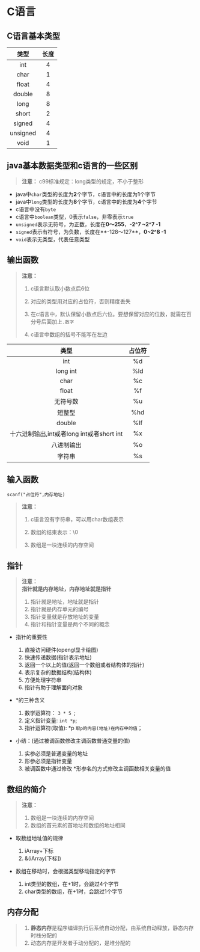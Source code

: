 # C语言



## C语言基本类型

| 类型 | 长度 |
| :-: | :-: |
| int | 4 |
| char | 1 |
| float | 4 |
| double | 8 |
| long | 8 |
| short | 2 |
| signed | 4 |
| unsigned | 4 | 
| void | 1 |

## java基本数据类型和c语言的一些区别

> **注意：**  c99标准规定：long类型的规定，不小于整形

- java中`char`类型的长度为**2**个字节，c语言中的长度为**1**个字节
- java中`long`类型的长度为**8**个字节，c语言中的长度为**4**个字节
- c语言中没有`byte`
- c语言中`boolean`类型，0表示`false`，非零表示`true`
- `unsigned`表示无符号，为正数，长度在**0～255**，**-2^7 ~2^7 -1**
- `signed`表示有符号，为负数，长度在**-128～127**，**0~2^8 -1**
- `void`表示无类型，代表任意类型

## 输出函数

> **注意：** 
>
> 1. c语言默认取小数点后6位
> 
> 2. 对应的类型用对应的占位符，否则精度丢失
> 
> 3. 在c语言中，默认保留小数点后六位。要想保留对应的位数，就需在百分号后面加上`.数字`
> 
> 4. c语言中数组的括号不能写在左边



| 类型 | 占位符 |
| :-: | :-: |
| int | %d |
| long int | %ld |
| char | %c |
| float | %f |
| 无符号数 | %u |
| 短整型 | %hd |
| double | %lf |
| 十六进制输出,int或者long int或者short int | %x |
| 八进制输出 | %o |
| 字符串 | %s |

## 输入函数

```
scanf("占位符",内存地址)
```
> **注意：**  
> 
> 1. c语言没有字符串，可以用char数组表示
> 
> 2. 数组的结束表示：\0
> 
> 3. 数组是一块连续的内存空间
> 

## 指针

>**注意：**  
>  **指针就是内存地址，内存地址就是指针**
> 
> 1. 指针就是地址，地址就是指针
> 2. 指针就是内存单元的编号
> 3. 指针变量就是存放地址的变量
> 4. 指针和指针变量是两个不同的概念
> 

* 指针的重要性
    1. 直接访问硬件(opengl显卡绘图)
    2. 快速传递数据(指针表示地址)
    3. 返回一个以上的值(返回一个数组或者结构体的指针)
    4. 表示复杂的数据结构(结构体)
    5. 方便处理字符串
    6. 指针有助于理解面向对象

* *的三种含义
    1. 数学运算符： `3 * 5 `;
    2. 定义指针变量: `int *p`;
    3. 指针运算符(取值): *p `取p的内容(地址)在内存中的值`；


* 小结：(通过被调函数修改主调函数普通变量的值)
    1. 实参必须是普通变量的地址
    2. 形参必须是指针变量
    3. 被调函数中通过修改 *形参名的方式修改主调函数相关变量的值

    
## 数组的简介
> **注意：**  
> 
> 1. 数组是一块连续的内存空间
> 2. 数组的首元素的首地址和数组的地址相同
> 


- 取数组地址值的规律
    1. iArray+下标
    2. &(iArray[下标])
    
- 数组在移动时，会根据类型移动指定的字节
    1. int类型的数组，在+1时，会跳过4个字节
    2. char类型的数组，在+1时，会跳过1个字节

## 内存分配
> 1. **静态内存**是程序编译执行后系统自动分配，由系统自动释放，静态内存时栈分配的
> 2. 动态内存是开发者手动分配的，是堆分配的





